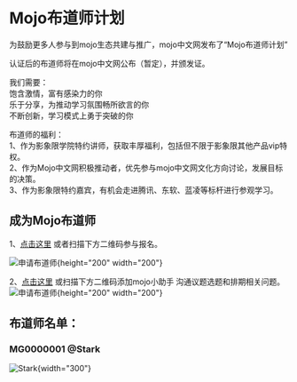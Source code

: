 # Mojo布道师计划

为鼓励更多人参与到mojo生态共建与推广，mojo中文网发布了“Mojo布道师计划”  

认证后的布道师将在mojo中文网公布（暂定），并颁发证。  

我们需要：  
饱含激情，富有感染力的你  
乐于分享，为推动学习氛围畅所欲言的你  
不断创新，学习模式上勇于突破的你  
  
    
布道师的福利：  
1、作为影象限学院特约讲师，获取丰厚福利，包括但不限于影象限其他产品vip特权。  
2、作为Mojo中文网积极推动者，优先参与mojo中文网文化方向讨论，发展目标的决策。  
3、作为影象限特约嘉宾，有机会走进腾讯、东软、蓝凌等标杆进行参观学习。  

## 成为Mojo布道师
1、[点击这里](https://doc.weixin.qq.com/forms/AKUApgctAA0ANgAFQYyADIE3iQkPL6Qnf) 或者扫描下方二维码参与报名。

![申请布道师](/img/guide/tobeguide.png){height="200" width="200"}

2、[点击这里](https://work.weixin.qq.com/u/vc70bfe1f6ba005557) 或扫描下方二维码添加mojo小助手 沟通议题选题和排期相关问题。
![申请布道师](/img/mojoHelper.png){height="200" width="200"}


## 布道师名单：

### MG0000001  @Stark
![Stark](/img/guide/Stark.jpg){width="300"}

